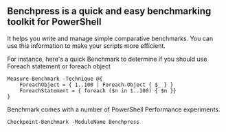 ## Benchpress is a quick and easy benchmarking toolkit for PowerShell

It helps you write and manage simple comparative benchmarks.
You can use this information to make your scripts more efficient.

For instance, here's a quick Benchmark to determine if you should use Foreach statement or foreach object

    Measure-Benchmark -Technique @{
        ForeachObject = { 1..100 | Foreach-Object { $_ } }
        ForeachStatement = { foreach ($n in 1..100) { $n }}
    }

Benchmark comes with a number of PowerShell Performance experiments.

    Checkpoint-Benchmark -ModuleName Benchpress

